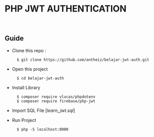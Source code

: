 # PHP JWT AUTHENTICATION

<br>

## Guide

- Clone this repo :

  ```
    $ git clone https://github.com/antheiz/belajar-jwt-auth.git
  ```

- Open this project

  ```
    $ cd belajar-jwt-auth
  ```

- Install Library 

  ```
    $ composer require vlucas/phpdotenv
    $ composer require firebase/php-jwt
  ```

- Import SQL File [_learn_jwt.sql_]

- Run Project

  ```
    $ php -S localhost:8000
  ```
